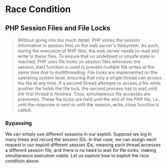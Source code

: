 # Race Condition
## PHP Session Files and File Locks
> Without going into too much detail, PHP stores the session information in session files on the web server's filesystem. As such, during the execution of PHP files, the web server needs to read and write to these files. To ensure that no undefined or unsafe state is reached, PHP uses file locks on session files whenever the session_start function is used to prevent multiple file writes at the same time due to multithreading. File locks are implemented on the operating system level, ensuring that only a single thread can access the file at any time. If a second thread attempts to access a file while another file holds the file lock, the second process has to wait until the first thread is finished. Thus, simultaneous file accesses are prevented. These file locks are held until the end of the PHP file, i.e., until the response is sent or until the session_write_close function is called.

### Bypassing
We can simply use different sessions in our exploit. Suppose we log in many times and record the session IDs. In that case, we can assign each request in our exploit different session IDs, meaning each thread accesses a different session file, and there is no need to wait for file locks, making simultaneous execution viable. Let us explore how to exploit the race condition above.